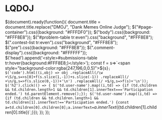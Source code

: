 # LQDOJ
$(document).ready(function(){
  document.title = document.title.replace("DMOJ", "Dank Memes Online Judge");
  $("#page-container").css({background: "#FFFDF0"});
  $("body").css({background: "#FFF8E8"});
  $("#problem-table tr:even").css("background", "#FFF8E8");
  $(".contest-list tr:even").css("background", "#FFF8E8");
  $("pre").css({background: "#FFF8E8"});
  $(".comment-display").css({background: "#FFFFFF"});
  $('head').append('<style>#submissions-table tr:hover{background:#FFF8E8;}</style>');
  const f = s=>`<span style="background-color:rgba(247,196,0,0.5)">${s}</span>`;
  $('code').html((i,obj) => obj
    .replaceAll(/\w  +\S/g,s=>s[0]+f(s.slice(1,-1))+s.slice(-1))
    .replaceAll(/ +\n/g,s=>f(s.slice(0,-1))+'\n')
    .replaceAll(/ +$/g,s=>f(s)+'\n'));
  $('h2').click(() => {
    $('td.user-name').map((i,td) => {if (td.children && td.children.length>1 && td.children[1].innerText==='Participation ended.') td.parentElement.remove();});
    $('td.user-name').map((i,td) => {if (td.children && td.children.length>1 && td.children[1].innerText!=='Participation ended.') {const a=td.children[0].children[0];a.innerText=`${a.innerText} (${td.children[1].children[0].title})`;}});
  });
});
